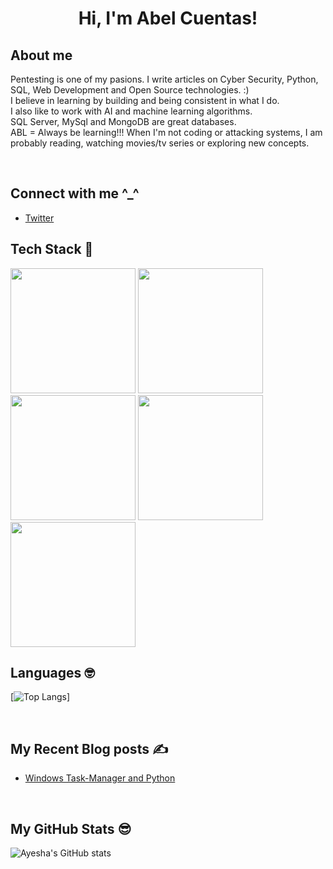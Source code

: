 <!---
abelcuentas/abelcuentas is a ✨ special ✨ repository because its `README.md` (this file) appears on your GitHub profile.
You can click the Preview link to take a look at your changes.



Here are some ideas to get you started:

- 🔭 I’m currently working on ...
- 🌱 I’m currently learning ...
- 👯 I’m looking to collaborate on ...
- 🤔 I’m looking for help with ...
- 💬 Ask me about ...
- 📫 How to reach me: ...
- 😄 Pronouns: ...
- ⚡ Fun fact: ...
-->
<h1 align="center">Hi, I'm Abel Cuentas!</h1>


## About me
Pentesting is one of my pasions.
I write articles on Cyber Security, Python, SQL, Web Development and Open Source technologies. :)<br>
I believe in learning by building and being consistent in what I do. <br>
I also like to work with AI and machine learning algorithms. <br>
SQL Server, MySql and MongoDB are great databases. <br>
ABL = Always be learning!!!
When I'm not coding or attacking systems, I am probably reading, watching movies/tv series or exploring new concepts.

<br>

## Connect with me ^_^ 
<!-- [Hashnode](https://thecodingcompany.hashnode.dev/) -->
- [Twitter](https://twitter.com/abelcuentas0x)


## Tech Stack 🚀

<img height="200" src = "https://res.cloudinary.com/practicaldev/image/fetch/s--lTxYt3CK--/c_limit%2Cf_auto%2Cfl_progressive%2Cq_auto%2Cw_880/https://thehacktoday.com/wp-content/uploads/2017/10/10-Best-Penetration-Testing-Tools-in-Kali-Linux-3.png"> <img height="200" src = "https://1000logos.net/wp-content/uploads/2020/08/Python-Emblem.jpg"> <img height="200" src = "https://www.pinclipart.com/picdir/big/107-1077742_kali-linux-kali-linux-logo-png-clipart.png">
<img height="200" src = "https://media.geeksforgeeks.org/wp-content/cdn-uploads/20191104165821/SQL-Vs-NoSQL1.png"> <img height="200" src = "https://miro.medium.com/max/1400/0*X_Znv597g9ZD3wFa.png"> 


## Languages 🤓
[![Top Langs](https://github-readme-stats.vercel.app/api/top-langs/?username=abelcuentas)]

<br>

## My Recent Blog posts ✍️
- [Windows Task-Manager and Python](https://infosecoding.hashnode.dev/windows-task-manager-and-python)


<br>

## My GitHub Stats 😎
![Ayesha's GitHub stats](https://github-readme-stats.vercel.app/api?username=abelcuentas&theme=cobalt&show_icons=true)
